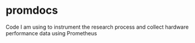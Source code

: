 # promdocs
Code I am using to instrument the research process and collect hardware performance data using Prometheus
